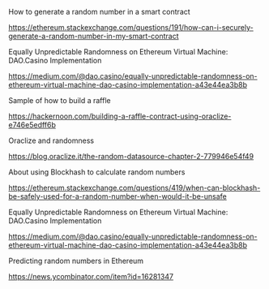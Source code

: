 How to generate a random number in a smart contract

https://ethereum.stackexchange.com/questions/191/how-can-i-securely-generate-a-random-number-in-my-smart-contract

Equally Unpredictable Randomness on Ethereum Virtual Machine: DAO.Casino Implementation

https://medium.com/@dao.casino/equally-unpredictable-randomness-on-ethereum-virtual-machine-dao-casino-implementation-a43e44ea3b8b

Sample of how to build a raffle

https://hackernoon.com/building-a-raffle-contract-using-oraclize-e746e5edff6b

Oraclize and randomness

https://blog.oraclize.it/the-random-datasource-chapter-2-779946e54f49

About using Blockhash to calculate random numbers

https://ethereum.stackexchange.com/questions/419/when-can-blockhash-be-safely-used-for-a-random-number-when-would-it-be-unsafe

Equally Unpredictable Randomness on Ethereum Virtual Machine: DAO.Casino Implementation

https://medium.com/@dao.casino/equally-unpredictable-randomness-on-ethereum-virtual-machine-dao-casino-implementation-a43e44ea3b8b

Predicting random numbers in Ethereum

https://news.ycombinator.com/item?id=16281347

